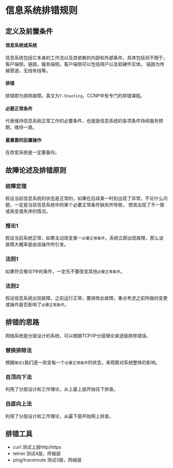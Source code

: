 # 信息系统排错规则

## 定义及前置条件
#### 信息系统或系统
信息系统包括它本身的工作流以及其依赖的内部和外部条件，具体包括但不限于，客户端侧，链路，服务端侧。客户端侧可以包括用户以及软硬件实体。
链路为传输管道，无线有线等。

#### 排错
排错即为排除故障。英文为`T-Shooting`，CCNP中有专门的排错课程。

#### 必要正常条件
代表维持信息系统正常工作的必要条件，也就是信息系统的各项条件持续服务预期，维持一直。

#### 最重要的前置操作
在改变系统是一定要备份。

## 故障论述及排错原则
### 故障定理
假设当前信息系统的状态是正常的，如果在后续某一时刻出现了异常，不论什么问题，一定是当前信息系统中的某个必要正常条件缺失所导致，
使其出现了不一致或突变或失序的情况。

### 推论1
假设当前系统正常，如果主动改变某一`必要正常条件`，系统立即出现故障，那么该故障大概率是由该操作所引发。

### 法则1
如果符合推论1中的条件，一定先不要改变其他`必要正常条件`。

### 法则2
假设信息系统出现故障，之前运行正常，要排除此故障，重点考虑之前所做的变更或操作是否影响了`必要正常条件`。


## 排错的思路
网络系统是分层设计的系统，可以根据TCP/IP分层理论来逐级排除错误。

### 替换排除法
根据`推论1`我们逐一改变每一个`必要正常条件`的状态，来观察对系统整体的影响。

### 自顶向下法
利用了分层设计和工作理论，从上最上层开始往下排查。

### 自底向上法
利用了分层设计和工作理论，从最下层开始网上排查。

## 排错工具
- curl 测试上层http/https
- telnet 测试4层，传输层
- ping/traceroute 测试3层，网络层


